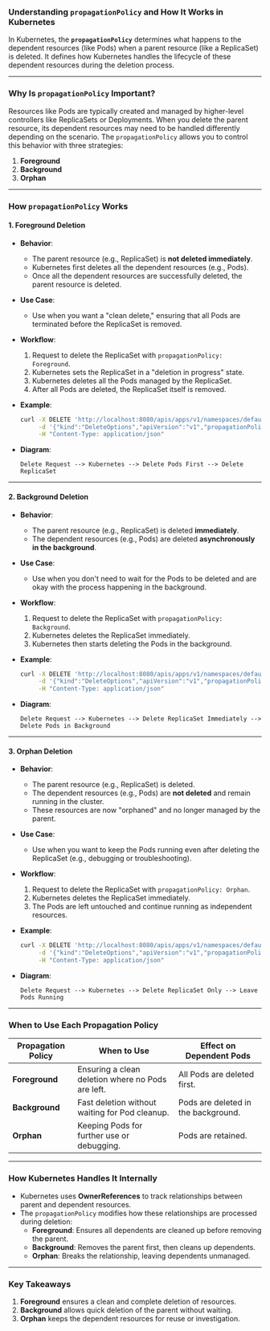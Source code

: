 ### **Understanding `propagationPolicy` and How It Works in Kubernetes**

In Kubernetes, the **`propagationPolicy`** determines what happens to the dependent resources (like Pods) when a parent resource (like a ReplicaSet) is deleted. It defines how Kubernetes handles the lifecycle of these dependent resources during the deletion process.

---

### **Why Is `propagationPolicy` Important?**
Resources like Pods are typically created and managed by higher-level controllers like ReplicaSets or Deployments. When you delete the parent resource, its dependent resources may need to be handled differently depending on the scenario. The `propagationPolicy` allows you to control this behavior with three strategies:

1. **Foreground**
2. **Background**
3. **Orphan**

---

### **How `propagationPolicy` Works**

#### 1. **Foreground Deletion**
- **Behavior**: 
  - The parent resource (e.g., ReplicaSet) is **not deleted immediately**. 
  - Kubernetes first deletes all the dependent resources (e.g., Pods). 
  - Once all the dependent resources are successfully deleted, the parent resource is deleted.
- **Use Case**:
  - Use when you want a "clean delete," ensuring that all Pods are terminated before the ReplicaSet is removed.
- **Workflow**:
  1. Request to delete the ReplicaSet with `propagationPolicy: Foreground`.
  2. Kubernetes sets the ReplicaSet in a "deletion in progress" state.
  3. Kubernetes deletes all the Pods managed by the ReplicaSet.
  4. After all Pods are deleted, the ReplicaSet itself is removed.
- **Example**:
  ```bash
  curl -X DELETE 'http://localhost:8080/apis/apps/v1/namespaces/default/replicasets/nginx-rs' \
       -d '{"kind":"DeleteOptions","apiVersion":"v1","propagationPolicy":"Foreground"}' \
       -H "Content-Type: application/json"
  ```
- **Diagram**:

  ```
  Delete Request --> Kubernetes --> Delete Pods First --> Delete ReplicaSet
  ```

---

#### 2. **Background Deletion**
- **Behavior**: 
  - The parent resource (e.g., ReplicaSet) is deleted **immediately**.
  - The dependent resources (e.g., Pods) are deleted **asynchronously in the background**.
- **Use Case**:
  - Use when you don't need to wait for the Pods to be deleted and are okay with the process happening in the background.
- **Workflow**:
  1. Request to delete the ReplicaSet with `propagationPolicy: Background`.
  2. Kubernetes deletes the ReplicaSet immediately.
  3. Kubernetes then starts deleting the Pods in the background.
- **Example**:
  ```bash
  curl -X DELETE 'http://localhost:8080/apis/apps/v1/namespaces/default/replicasets/nginx-rs' \
       -d '{"kind":"DeleteOptions","apiVersion":"v1","propagationPolicy":"Background"}' \
       -H "Content-Type: application/json"
  ```
- **Diagram**:

  ```
  Delete Request --> Kubernetes --> Delete ReplicaSet Immediately --> Delete Pods in Background
  ```

---

#### 3. **Orphan Deletion**
- **Behavior**: 
  - The parent resource (e.g., ReplicaSet) is deleted.
  - The dependent resources (e.g., Pods) are **not deleted** and remain running in the cluster.
  - These resources are now "orphaned" and no longer managed by the parent.
- **Use Case**:
  - Use when you want to keep the Pods running even after deleting the ReplicaSet (e.g., debugging or troubleshooting).
- **Workflow**:
  1. Request to delete the ReplicaSet with `propagationPolicy: Orphan`.
  2. Kubernetes deletes the ReplicaSet immediately.
  3. The Pods are left untouched and continue running as independent resources.
- **Example**:
  ```bash
  curl -X DELETE 'http://localhost:8080/apis/apps/v1/namespaces/default/replicasets/nginx-rs' \
       -d '{"kind":"DeleteOptions","apiVersion":"v1","propagationPolicy":"Orphan"}' \
       -H "Content-Type: application/json"
  ```
- **Diagram**:

  ```
  Delete Request --> Kubernetes --> Delete ReplicaSet Only --> Leave Pods Running
  ```

---

### **When to Use Each Propagation Policy**

| **Propagation Policy** | **When to Use**                                      | **Effect on Dependent Pods**  |
|-------------------------|-----------------------------------------------------|--------------------------------|
| **Foreground**          | Ensuring a clean deletion where no Pods are left.   | All Pods are deleted first.    |
| **Background**          | Fast deletion without waiting for Pod cleanup.      | Pods are deleted in the background. |
| **Orphan**              | Keeping Pods for further use or debugging.          | Pods are retained.             |

---

### **How Kubernetes Handles It Internally**
- Kubernetes uses **OwnerReferences** to track relationships between parent and dependent resources.
- The `propagationPolicy` modifies how these relationships are processed during deletion:
  - **Foreground**: Ensures all dependents are cleaned up before removing the parent.
  - **Background**: Removes the parent first, then cleans up dependents.
  - **Orphan**: Breaks the relationship, leaving dependents unmanaged.

---

### **Key Takeaways**
1. **Foreground** ensures a clean and complete deletion of resources.
2. **Background** allows quick deletion of the parent without waiting.
3. **Orphan** keeps the dependent resources for reuse or investigation.

